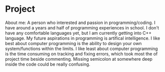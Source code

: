# Project

About me:
A person who interested and passion in programming/coding.
I have around a years and half of programming experiences in school.
I don't have any comfortable languages yet, but I am currently getting into C++ language.
My future aspirations in programming is artifical intelligence.
I like best about computer programming is the ability to design your own system/functions within the limits.
I like least about computer programming is the time consuming on tracking and fixing errors, which took most the of project time beside commenting. Missing semicolon at somewhere deep inside the code could be really confusing.
